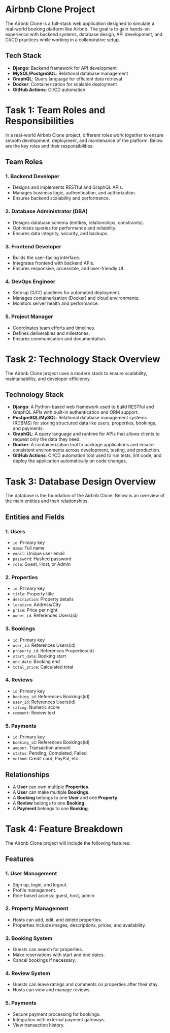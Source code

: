 
# Airbnb Clone Project

The Airbnb Clone is a full-stack web application designed to simulate a real-world booking platform like Airbnb. The goal is to gain hands-on experience with backend systems, database design, API development, and CI/CD practices while working in a collaborative setup.

## Tech Stack
- **Django**: Backend framework for API development
- **MySQL/PostgreSQL**: Relational database management
- **GraphQL**: Query language for efficient data retrieval
- **Docker**: Containerization for scalable deployment
- **GitHub Actions**: CI/CD automation
# Task 1: Team Roles and Responsibilities

In a real-world Airbnb Clone project, different roles work together to ensure smooth development, deployment, and maintenance of the platform. Below are the key roles and their responsibilities:

## Team Roles

### 1. Backend Developer
- Designs and implements RESTful and GraphQL APIs.
- Manages business logic, authentication, and authorization.
- Ensures backend scalability and performance.

### 2. Database Administrator (DBA)
- Designs database schema (entities, relationships, constraints).
- Optimizes queries for performance and reliability.
- Ensures data integrity, security, and backups.

### 3. Frontend Developer
- Builds the user-facing interface.
- Integrates frontend with backend APIs.
- Ensures responsive, accessible, and user-friendly UI.

### 4. DevOps Engineer
- Sets up CI/CD pipelines for automated deployment.
- Manages containerization (Docker) and cloud environments.
- Monitors server health and performance.

### 5. Project Manager
- Coordinates team efforts and timelines.
- Defines deliverables and milestones.
- Ensures communication and documentation.
# Task 2: Technology Stack Overview

The Airbnb Clone project uses a modern stack to ensure scalability, maintainability, and developer efficiency.

## Technology Stack

- **Django**: A Python-based web framework used to build RESTful and GraphQL APIs with built-in authentication and ORM support.
- **PostgreSQL/MySQL**: Relational database management systems (RDBMS) for storing structured data like users, properties, bookings, and payments.
- **GraphQL**: A query language and runtime for APIs that allows clients to request only the data they need.
- **Docker**: A containerization tool to package applications and ensure consistent environments across development, testing, and production.
- **GitHub Actions**: CI/CD automation tool used to run tests, lint code, and deploy the application automatically on code changes.

# Task 3: Database Design Overview

The database is the foundation of the Airbnb Clone. Below is an overview of the main entities and their relationships.

## Entities and Fields

### 1. Users
- `id`: Primary key
- `name`: Full name
- `email`: Unique user email
- `password`: Hashed password
- `role`: Guest, Host, or Admin

### 2. Properties
- `id`: Primary key
- `title`: Property title
- `description`: Property details
- `location`: Address/City
- `price`: Price per night
- `owner_id`: References Users(id)

### 3. Bookings
- `id`: Primary key
- `user_id`: References Users(id)
- `property_id`: References Properties(id)
- `start_date`: Booking start
- `end_date`: Booking end
- `total_price`: Calculated total

### 4. Reviews
- `id`: Primary key
- `booking_id`: References Bookings(id)
- `user_id`: References Users(id)
- `rating`: Numeric score
- `comment`: Review text

### 5. Payments
- `id`: Primary key
- `booking_id`: References Bookings(id)
- `amount`: Transaction amount
- `status`: Pending, Completed, Failed
- `method`: Credit card, PayPal, etc.

## Relationships
- A **User** can own multiple **Properties**.
- A **User** can make multiple **Bookings**.
- A **Booking** belongs to one **User** and one **Property**.
- A **Review** belongs to one **Booking**.
- A **Payment** belongs to one **Booking**.
# Task 4: Feature Breakdown

The Airbnb Clone project will include the following features:

## Features

### 1. User Management
- Sign up, login, and logout.
- Profile management.
- Role-based access: guest, host, admin.

### 2. Property Management
- Hosts can add, edit, and delete properties.
- Properties include images, descriptions, prices, and availability.

### 3. Booking System
- Guests can search for properties.
- Make reservations with start and end dates.
- Cancel bookings if necessary.

### 4. Review System
- Guests can leave ratings and comments on properties after their stay.
- Hosts can view and manage reviews.

### 5. Payments
- Secure payment processing for bookings.
- Integration with external payment gateways.
- View transaction history.


